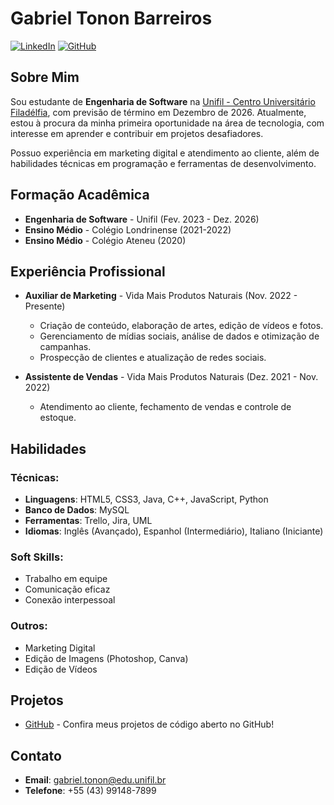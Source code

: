 # Gabriel Tonon Barreiros

[![LinkedIn](https://img.shields.io/badge/LinkedIn-blue)](https://www.linkedin.com/in/gabriel-tonon-barreiros-60b31b266/)
[![GitHub](https://img.shields.io/badge/GitHub-black)](https://github.com/bielzyzz)

## Sobre Mim

Sou estudante de **Engenharia de Software** na [Unifil - Centro Universitário Filadélfia](https://www.unifil.br), com previsão de término em Dezembro de 2026. Atualmente, estou à procura da minha primeira oportunidade na área de tecnologia, com interesse em aprender e contribuir em projetos desafiadores.

Possuo experiência em marketing digital e atendimento ao cliente, além de habilidades técnicas em programação e ferramentas de desenvolvimento. 

## Formação Acadêmica

- **Engenharia de Software** - Unifil (Fev. 2023 - Dez. 2026)
- **Ensino Médio** - Colégio Londrinense (2021-2022)
- **Ensino Médio** - Colégio Ateneu (2020)

## Experiência Profissional

- **Auxiliar de Marketing** - Vida Mais Produtos Naturais (Nov. 2022 - Presente)
  - Criação de conteúdo, elaboração de artes, edição de vídeos e fotos.
  - Gerenciamento de mídias sociais, análise de dados e otimização de campanhas.
  - Prospecção de clientes e atualização de redes sociais.

- **Assistente de Vendas** - Vida Mais Produtos Naturais (Dez. 2021 - Nov. 2022)
  - Atendimento ao cliente, fechamento de vendas e controle de estoque.

## Habilidades

### Técnicas:
- **Linguagens**: HTML5, CSS3, Java, C++, JavaScript, Python
- **Banco de Dados**: MySQL
- **Ferramentas**: Trello, Jira, UML
- **Idiomas**: Inglês (Avançado), Espanhol (Intermediário), Italiano (Iniciante)

### Soft Skills:
- Trabalho em equipe
- Comunicação eficaz
- Conexão interpessoal

### Outros:
- Marketing Digital
- Edição de Imagens (Photoshop, Canva)
- Edição de Vídeos

## Projetos

- [GitHub](https://github.com/bielzyzz) - Confira meus projetos de código aberto no GitHub!

## Contato

- **Email**: gabriel.tonon@edu.unifil.br
- **Telefone**: +55 (43) 99148-7899
